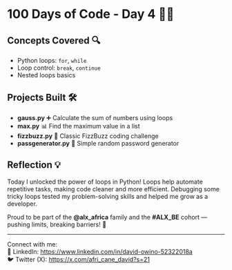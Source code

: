 # 100 Days of Code - Day 4 🎉🐍

## Concepts Covered 🔍
- Python loops: `for`, `while`  
- Loop control: `break`, `continue`  
- Nested loops basics

## Projects Built 🛠️
- **gauss.py** ➕ Calculate the sum of numbers using loops  
- **max.py** 📊 Find the maximum value in a list  
- **fizzbuzz.py** 🎉 Classic FizzBuzz coding challenge  
- **passgenerator.py** 🔐 Simple random password generator  

## Reflection 💡
Today I unlocked the power of loops in Python! Loops help automate repetitive tasks, making code cleaner and more efficient. Debugging some tricky loops tested my problem-solving skills and helped me grow as a developer.

Proud to be part of the **@alx_africa** family and the **#ALX_BE** cohort — pushing limits, breaking barriers! 🚀

---

Connect with me:  
🔗 LinkedIn: https://www.linkedin.com/in/david-owino-52322018a  
🐦 Twitter (X): https://x.com/afri_cane_david?s=21  
